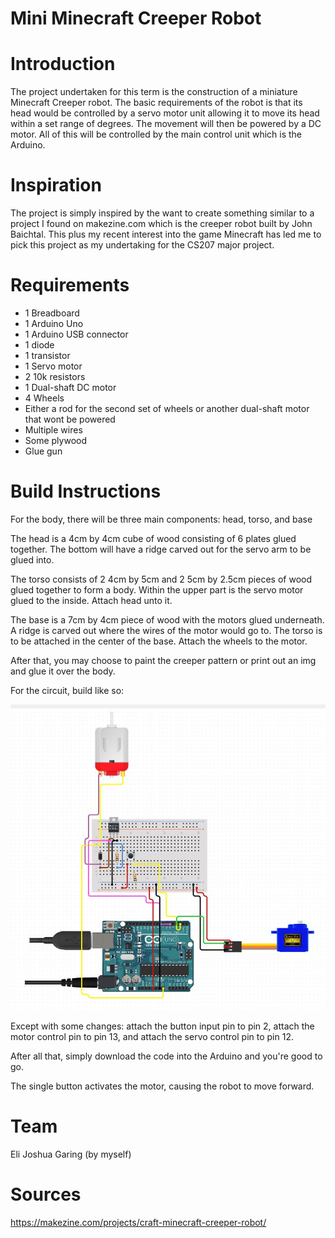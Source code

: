 # Mini Minecraft Creeper Robot

# Introduction
The project undertaken for this term is the construction of a miniature Minecraft Creeper robot.
The basic requirements of the robot is that its head would be controlled by a servo motor unit allowing it to move its head within a set range of degrees. The movement will then be powered by a DC motor. All of this will be controlled by the main control unit which is the Arduino.

# Inspiration
The project is simply inspired by the want to create something similar to a project I found on makezine.com which is the creeper robot built by John Baichtal. This plus my recent interest into the game Minecraft has led me to pick this project as my undertaking for the CS207 major project.

# Requirements
* 1 Breadboard
* 1 Arduino Uno 
* 1 Arduino USB connector
* 1 diode
* 1 transistor
* 1 Servo motor
* 2 10k resistors
* 1 Dual-shaft DC motor
* 4 Wheels
* Either a rod for the second set of wheels or another dual-shaft motor that wont be powered
* Multiple wires
* Some plywood
* Glue gun

# Build Instructions

For the body, there will be three main components: head, torso, and base

The head is a 4cm by 4cm cube of wood consisting of 6 plates glued together. The bottom will have a ridge carved out for the servo arm to be glued into.

The torso consists of 2 4cm by 5cm and 2 5cm by 2.5cm pieces of wood glued together to form a body. Within the upper part is the servo motor glued to the inside. Attach head unto it. 

The base is a 7cm by 4cm piece of wood with the motors glued underneath. A ridge is carved out where the wires of the motor would go to. The torso is to be attached in the center of the base. Attach the wheels to the motor.

After that, you may choose to paint the creeper pattern or print out an img and glue it over the body.

For the circuit, build like so:

![image](https://github.com/owlmaj/cs207_proj/blob/master/images/Capture.JPG)

Except with some changes: attach the button input pin to pin 2, attach the motor control pin to pin 13, and attach the servo control pin to pin 12.

After all that, simply download the code into the Arduino and you're good to go.

The single button activates the motor, causing the robot to move forward.


# Team
Eli Joshua Garing (by myself)

# Sources 
https://makezine.com/projects/craft-minecraft-creeper-robot/
